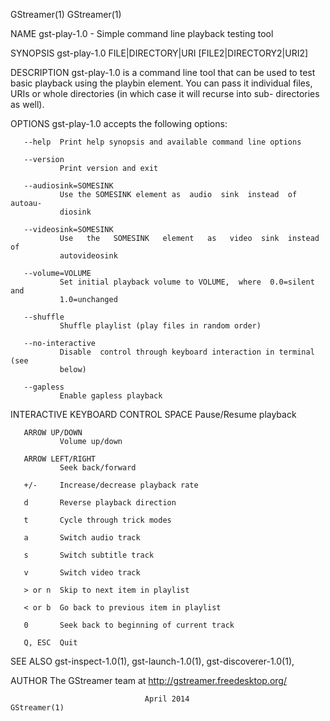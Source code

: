 GStreamer(1)                                                     GStreamer(1)

NAME
       gst-play-1.0 - Simple command line playback testing tool

SYNOPSIS
       gst-play-1.0 FILE|DIRECTORY|URI [FILE2|DIRECTORY2|URI2]

DESCRIPTION
       gst-play-1.0  is  a  command  line tool that can be used to test basic
       playback using the playbin element. You can pass it individual  files,
       URIs  or  whole  directories  (in which case it will recurse into sub-
       directories as well).

OPTIONS
       gst-play-1.0 accepts the following options:

       --help  Print help synopsis and available command line options

       --version
               Print version and exit

       --audiosink=SOMESINK
               Use the SOMESINK element as  audio  sink  instead  of  autoau‐
               diosink

       --videosink=SOMESINK
               Use   the   SOMESINK   element   as   video  sink  instead  of
               autovideosink

       --volume=VOLUME
               Set initial playback volume to VOLUME,  where  0.0=silent  and
               1.0=unchanged

       --shuffle
               Shuffle playlist (play files in random order)

       --no-interactive
               Disable  control through keyboard interaction in terminal (see
               below)

       --gapless
               Enable gapless playback

INTERACTIVE KEYBOARD CONTROL
       SPACE   Pause/Resume playback

       ARROW UP/DOWN
               Volume up/down

       ARROW LEFT/RIGHT
               Seek back/forward

       +/-     Increase/decrease playback rate

       d       Reverse playback direction

       t       Cycle through trick modes

       a       Switch audio track

       s       Switch subtitle track

       v       Switch video track

       > or n  Skip to next item in playlist

       < or b  Go back to previous item in playlist

       0       Seek back to beginning of current track

       Q, ESC  Quit

SEE ALSO
       gst-inspect-1.0(1), gst-launch-1.0(1), gst-discoverer-1.0(1),

AUTHOR
       The GStreamer team at http://gstreamer.freedesktop.org/

                                  April 2014                     GStreamer(1)
